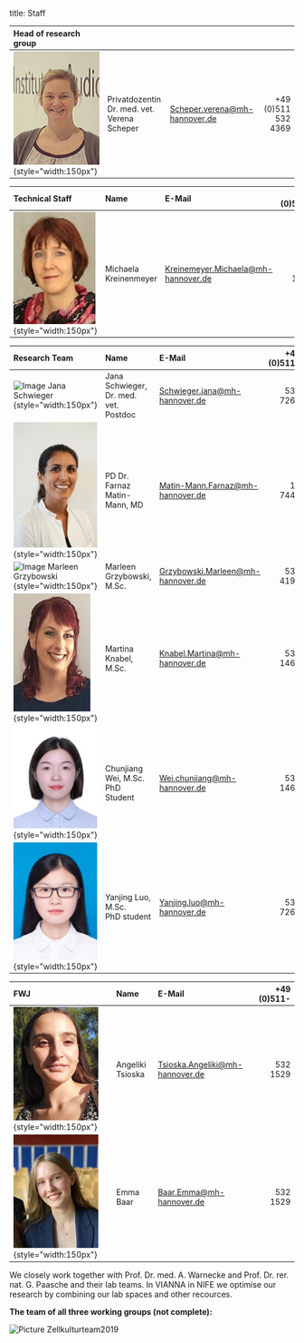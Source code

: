 title: Staff

|Head of research group |      |        |     |
|:-----------------------|:----------------------------------------------|:----------------------------------|----:|
|![Picture Verena Scheper](Verena_2.jpg){style="width:150px"}|Privatdozentin Dr. med. vet. <br> Verena Scheper <br> |Scheper.verena@mh-hannover.de | +49 (0)511 532 4369 |


|Technical Staff| Name | E-Mail |+49 (0)511- |
|:--------------|:---------------|:----|----:|
|![Kreienmeyer Michaela](Michaela.jpg){style="width:150px"}       | Michaela Kreinenmeyer | Kreinemeyer.Michaela@mh-hannover.de | 532 1525|

|Research Team  | Name | E-Mail |+49 (0)511- |
|:--|:---------------------------------------|:-----------------------------------------|---------------:|
| ![Image Jana Schwieger](Schwieger.jpg){style="width:150px"}     | Jana Schwieger, Dr. med. vet. <br> Postdoc <br> | Schwieger.jana@mh-hannover.de | 532 7262 |
| ![Image Farnaz Matin](MatinF.jpg){style="width:150px"}          | PD Dr. Farnaz Matin-Mann, MD | Matin-Mann.Farnaz@mh-hannover.de |  17 7443 | 
| ![Image Marleen Grzybowski](Grzybowski.jpg){style="width:150px"}| Marleen Grzybowski, M.Sc.| Grzybowski.Marleen@mh-hannover.de | 532 4192 |
| ![Image Martina Knabel](Knabel.JPG){style="width:150px"}        | Martina Knabel, M.Sc.| Knabel.Martina@mh-hannover.de | 532 1464 |
| ![Image Chunjiang Wei](suzy1.jpg){style="width:150px"}          | Chunjiang Wei, M.Sc. <br> PhD Student <br> | Wei.chunjiang@mh-hannover.de | 532 1464 |
| ![Image Yanjing Luo](Yanjing2.jpg){style="width:150px"}         | Yanjing Luo, M.Sc. <br> PhD student <br> | Yanjing.luo@mh-hannover.de| 532 7262 | 

|FWJ | Name | E-Mail |+49 (0)511- |
|:--------------|:---------------|:----|----:|
|![Image Angeliki Tsioka](Angeliki_2.jpg){style="width:150px"}    | Angeliki Tsioska                       | Tsioska.Angeliki@mh-hannover.de | 532 1529|
|![Image Emma Baar](Emma_2.jpg){style="width:150px"}              | Emma Baar                              | Baar.Emma@mh-hannover.de | 532 1529|



We closely work together with Prof. Dr. med. A. Warnecke and Prof. Dr. rer. nat. G. Paasche and their lab teams. In VIANNA in NIFE we optimise our research by combining our lab spaces and other recources. 

**The team of all three working groups (not complete):** 

![Picture Zellkulturteam2019](Zellkulturteam2019.jpg)  
